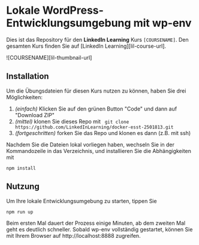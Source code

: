 # Lokale WordPress-Entwicklungsumgebung mit wp-env

Dies ist das Repository für den **LinkedIn Learning** Kurs `[COURSENAME]`. Den gesamten Kurs finden Sie auf [LinkedIn Learning][lil-course-url].

![COURSENAME][lil-thumbnail-url] 

## Installation
Um die Übungsdateien für diesen Kurs nutzen zu können, haben Sie drei Möglichkeiten:
1. _(einfach)_ Klicken Sie auf den grünen Button "Code" und dann auf "Download ZIP"
2. _(mittel)_ klonen Sie dieses Repo mit ```
git clone https://github.com/LinkedInLearning/docker-esst-2501813.git```
3. _(fortgeschritten)_ forken Sie das Repo und klonen es dann (z.B. mit ssh)

Nachdem Sie die Dateien lokal vorliegen haben, wechseln Sie in der Kommandozeile in das Verzeichnis, und installieren Sie die Abhängigkeiten mit 
```
npm install
```

## Nutzung
Um Ihre lokale Entwicklungsumgebung zu starten, tippen Sie
```
npm run up
```
Beim ersten Mal dauert der Prozess einige Minuten, ab dem zweiten Mal geht es deutlich schneller.
Sobald wp-env vollständig gestartet, können Sie mit Ihrem Browser auf http://localhost:8888 zugreifen.
